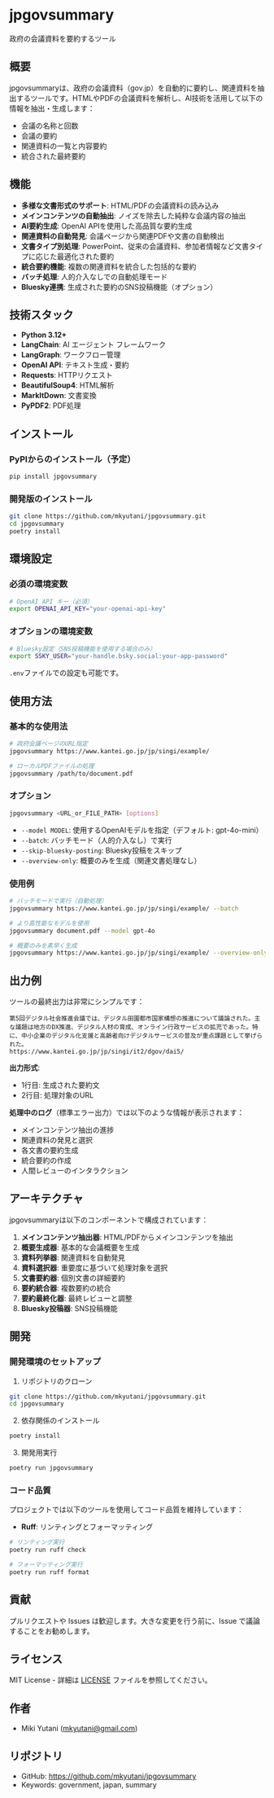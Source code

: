 # jpgovsummary

政府の会議資料を要約するツール

## 概要

jpgovsummaryは、政府の会議資料（gov.jp）を自動的に要約し、関連資料を抽出するツールです。HTMLやPDFの会議資料を解析し、AI技術を活用して以下の情報を抽出・生成します：

- 会議の名称と回数
- 会議の要約
- 関連資料の一覧と内容要約
- 統合された最終要約

## 機能

- **多様な文書形式のサポート**: HTML/PDFの会議資料の読み込み
- **メインコンテンツの自動抽出**: ノイズを除去した純粋な会議内容の抽出
- **AI要約生成**: OpenAI APIを使用した高品質な要約生成
- **関連資料の自動発見**: 会議ページから関連PDFや文書の自動検出
- **文書タイプ別処理**: PowerPoint、従来の会議資料、参加者情報など文書タイプに応じた最適化された要約
- **統合要約機能**: 複数の関連資料を統合した包括的な要約
- **バッチ処理**: 人的介入なしでの自動処理モード
- **Bluesky連携**: 生成された要約のSNS投稿機能（オプション）

## 技術スタック

- **Python 3.12+**
- **LangChain**: AI エージェント フレームワーク
- **LangGraph**: ワークフロー管理
- **OpenAI API**: テキスト生成・要約
- **Requests**: HTTPリクエスト
- **BeautifulSoup4**: HTML解析
- **MarkItDown**: 文書変換
- **PyPDF2**: PDF処理

## インストール

### PyPIからのインストール（予定）
```bash
pip install jpgovsummary
```

### 開発版のインストール
```bash
git clone https://github.com/mkyutani/jpgovsummary.git
cd jpgovsummary
poetry install
```

## 環境設定

### 必須の環境変数

```bash
# OpenAI API キー（必須）
export OPENAI_API_KEY="your-openai-api-key"
```

### オプションの環境変数

```bash
# Bluesky設定（SNS投稿機能を使用する場合のみ）
export SSKY_USER="your-handle.bsky.social:your-app-password"
```

`.env`ファイルでの設定も可能です。

## 使用方法

### 基本的な使用法

```bash
# 政府会議ページのURL指定
jpgovsummary https://www.kantei.go.jp/jp/singi/example/

# ローカルPDFファイルの処理
jpgovsummary /path/to/document.pdf
```

### オプション

```bash
jpgovsummary <URL_or_FILE_PATH> [options]
```

- `--model MODEL`: 使用するOpenAIモデルを指定（デフォルト: gpt-4o-mini）
- `--batch`: バッチモード（人的介入なし）で実行
- `--skip-bluesky-posting`: Bluesky投稿をスキップ
- `--overview-only`: 概要のみを生成（関連文書処理なし）

### 使用例

```bash
# バッチモードで実行（自動処理）
jpgovsummary https://www.kantei.go.jp/jp/singi/example/ --batch

# より高性能なモデルを使用
jpgovsummary document.pdf --model gpt-4o

# 概要のみを素早く生成
jpgovsummary https://www.kantei.go.jp/jp/singi/example/ --overview-only
```

## 出力例

ツールの最終出力は非常にシンプルです：

```
第5回デジタル社会推進会議では、デジタル田園都市国家構想の推進について議論された。主な議題は地方のDX推進、デジタル人材の育成、オンライン行政サービスの拡充であった。特に、中小企業のデジタル化支援と高齢者向けデジタルサービスの普及が重点課題として挙げられた。
https://www.kantei.go.jp/jp/singi/it2/dgov/dai5/
```

**出力形式**:
- 1行目: 生成された要約文
- 2行目: 処理対象のURL

**処理中のログ**（標準エラー出力）では以下のような情報が表示されます：
- メインコンテンツ抽出の進捗
- 関連資料の発見と選択
- 各文書の要約生成
- 統合要約の作成
- 人間レビューのインタラクション

## アーキテクチャ

jpgovsummaryは以下のコンポーネントで構成されています：

1. **メインコンテンツ抽出器**: HTML/PDFからメインコンテンツを抽出
2. **概要生成器**: 基本的な会議概要を生成
3. **資料列挙器**: 関連資料を自動発見
4. **資料選択器**: 重要度に基づいて処理対象を選択
5. **文書要約器**: 個別文書の詳細要約
6. **要約統合器**: 複数要約の統合
7. **要約最終化器**: 最終レビューと調整
8. **Bluesky投稿器**: SNS投稿機能

## 開発

### 開発環境のセットアップ

1. リポジトリのクローン
```bash
git clone https://github.com/mkyutani/jpgovsummary.git
cd jpgovsummary
```

2. 依存関係のインストール
```bash
poetry install
```

3. 開発用実行
```bash
poetry run jpgovsummary
```

### コード品質

プロジェクトでは以下のツールを使用してコード品質を維持しています：

- **Ruff**: リンティングとフォーマッティング

```bash
# リンティング実行
poetry run ruff check

# フォーマッティング実行
poetry run ruff format
```

## 貢献

プルリクエストや Issues は歓迎します。大きな変更を行う前に、Issue で議論することをお勧めします。

## ライセンス

MIT License - 詳細は [LICENSE](LICENSE) ファイルを参照してください。

## 作者

- Miki Yutani (mkyutani@gmail.com)

## リポジトリ

- GitHub: https://github.com/mkyutani/jpgovsummary
- Keywords: government, japan, summary
